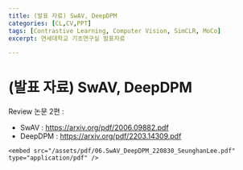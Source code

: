 ```yaml
---
title: (발표 자료) SwAV, DeepDPM
categories: [CL,CV,PPT]
tags: [Contrastive Learning, Computer Vision, SimCLR, MoCo]
excerpt: 연세대학교 기초연구실 발표자료

---
```


<script src="https://cdn.mathjax.org/mathjax/latest/MathJax.js?config=TeX-AMS-MML_HTMLorMML" type="text/javascript"></script>

# (발표 자료) SwAV, DeepDPM

Review 논문 2편 :

- SwAV : https://arxiv.org/pdf/2006.09882.pdf
- DeepDPM : https://arxiv.org/pdf/2203.14309.pdf

```
<embed src="/assets/pdf/06.SwAV_DeepDPM_220830_SeunghanLee.pdf" type="application/pdf" />
```


